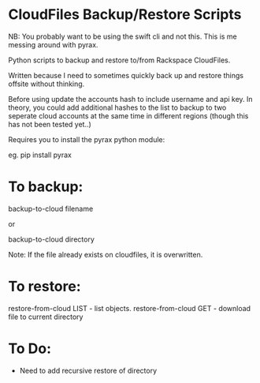 
CloudFiles Backup/Restore Scripts
=================================

NB: You probably want to be using the swift cli and not this.
    This is me messing around with pyrax.

Python scripts to backup and restore to/from Rackspace CloudFiles.

Written because I need to sometimes quickly back up and restore things
offsite without thinking.

Before using update the accounts hash to include username and api key.
In theory, you could add additional hashes to the list to backup to two
seperate cloud accounts at the same time in different regions (though
this has not been tested yet..)

Requires you to install the pyrax python module:

eg. pip install pyrax

To backup:
==========

backup-to-cloud filename

or 

backup-to-cloud directory 

Note: If the file already exists on cloudfiles, it is overwritten.


To restore: 
===========
restore-from-cloud LIST - list objects.
restore-from-cloud GET - download file to current directory

To Do:
======
- Need to add recursive restore of directory
